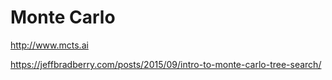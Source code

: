 Monte Carlo
===========

http://www.mcts.ai

https://jeffbradberry.com/posts/2015/09/intro-to-monte-carlo-tree-search/

